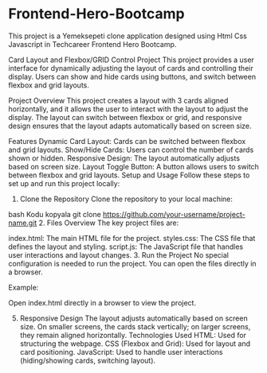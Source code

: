 # Frontend-Hero-Bootcamp
This project is a Yemeksepeti clone application designed using Html Css Javascript in Techcareer Frontend Hero Bootcamp.

Card Layout and Flexbox/GRID Control Project
This project provides a user interface for dynamically adjusting the layout of cards and controlling their display. Users can show and hide cards using buttons, and switch between flexbox and grid layouts.

Project Overview
This project creates a layout with 3 cards aligned horizontally, and it allows the user to interact with the layout to adjust the display. The layout can switch between flexbox or grid, and responsive design ensures that the layout adapts automatically based on screen size.

Features
Dynamic Card Layout: Cards can be switched between flexbox and grid layouts.
Show/Hide Cards: Users can control the number of cards shown or hidden.
Responsive Design: The layout automatically adjusts based on screen size.
Layout Toggle Button: A button allows users to switch between flexbox and grid layouts.
Setup and Usage
Follow these steps to set up and run this project locally:

1. Clone the Repository
Clone the repository to your local machine:

bash
Kodu kopyala
git clone https://github.com/your-username/project-name.git
2. Files Overview
The key project files are:

index.html: The main HTML file for the project.
styles.css: The CSS file that defines the layout and styling.
script.js: The JavaScript file that handles user interactions and layout changes.
3. Run the Project
No special configuration is needed to run the project. You can open the files directly in a browser.

Example:

Open index.html directly in a browser to view the project.

5. Responsive Design
The layout adjusts automatically based on screen size.
On smaller screens, the cards stack vertically; on larger screens, they remain aligned horizontally.
Technologies Used
HTML: Used for structuring the webpage.
CSS (Flexbox and Grid): Used for layout and card positioning.
JavaScript: Used to handle user interactions (hiding/showing cards, switching layout).
